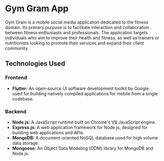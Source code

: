 # Gym Gram App

Gym Gram is a mobile social media application dedicated to the fitness domain. Its primary purpose is to facilitate interaction and collaboration between fitness enthusiasts and professionals. The application targets individuals who aim to improve their health and fitness, as well as trainers or nutritionists looking to promote their services and expand their client community.

## Technologies Used

### Frontend

- **Flutter:** An open-source UI software development toolkit by Google used for building natively compiled applications for mobile from a single codebase.

### Backend

- **Node.js:** A JavaScript runtime built on Chrome's V8 JavaScript engine.
- **Express.js:** A web application framework for Node.js, designed for building web applications and APIs.
- **MongoDB:** A document-oriented NoSQL database used for high volume data storage.
- **Mongoose:** An Object Data Modeling (ODM) library for MongoDB and Node.js.
